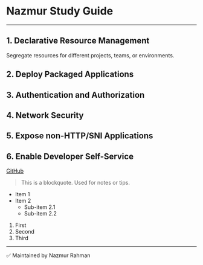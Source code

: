 # Nazmur Study Guide 

---

## 1. Declarative Resource Management

 Segregate resources for different projects, teams, or environments.  

## 2. Deploy Packaged Applications

## 3. Authentication and Authorization

## 4. Network Security

## 5. Expose non-HTTP/SNI Applications

## 6. Enable Developer Self-Service

[GitHub](https://github.com) 


> This is a blockquote.
> Used for notes or tips.

- Item 1
- Item 2
  - Sub-item 2.1
  - Sub-item 2.2

1. First
2. Second
3. Third



---

✅ Maintained by Nazmur Rahman


